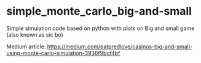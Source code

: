 # simple_monte_carlo_big-and-small

Simple simulation code based on python with plots on Big and small game (also known as sic bo)

Medium article: https://medium.com/eatpredlove/casinos-big-and-small-using-monte-carlo-simulation-3936f9bcf4bf

